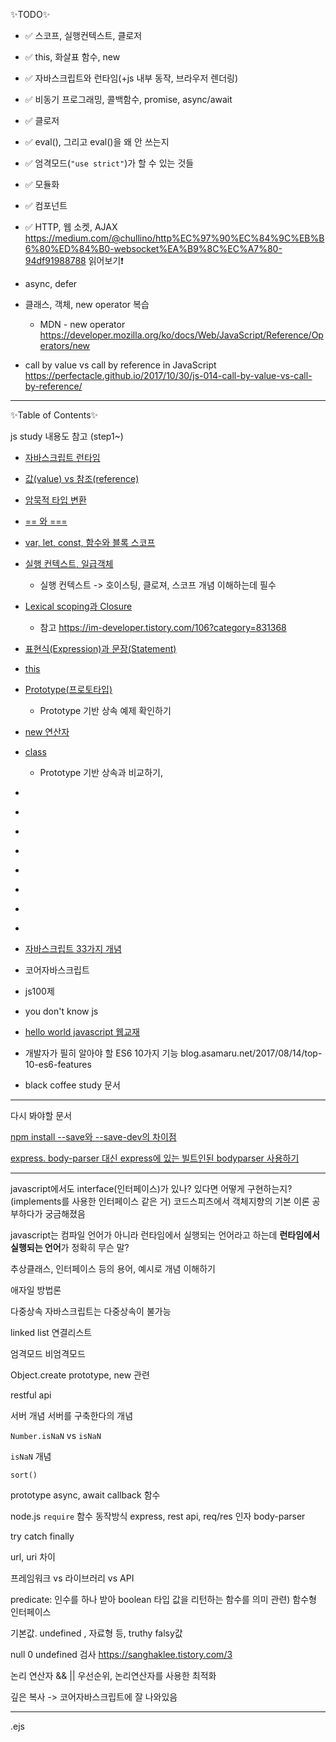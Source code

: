 ✨TODO✨

- ✅ 스코프, 실행컨텍스트, 클로저
- ✅ this, 화살표 함수, new
- ✅ 자바스크립트와 런타임(+js 내부 동작, 브라우저 렌더링)
- ✅ 비동기 프로그래밍, 콜백함수, promise, async/await
- ✅ 클로저
- ✅ eval(), 그리고 eval()을 왜 안 쓰는지
- ✅ 엄격모드(`"use strict"`)가 할 수 있는 것들
- ✅ 모듈화
- ✅ 컴포넌트
- ✅ HTTP, 웹 소켓, AJAX https://medium.com/@chullino/http%EC%97%90%EC%84%9C%EB%B6%80%ED%84%B0-websocket%EA%B9%8C%EC%A7%80-94df91988788 읽어보기❗

- async, defer
- 클래스, 객체, new operator 복습
  - MDN - new operator https://developer.mozilla.org/ko/docs/Web/JavaScript/Reference/Operators/new
- call by value vs call by reference in JavaScript <https://perfectacle.github.io/2017/10/30/js-014-call-by-value-vs-call-by-reference/>

---

✨Table of Contents✨

js study 내용도 참고 (step1~)

- [자바스크립트 런타임]()
- [값(value) vs 참조(reference)]()
- [암묵적 타입 변환]()
- [== 와 ===]()
- [var, let, const, 함수와 블록 스코프](https://github.com/pul8219/TIL/blob/master/Documents/FrontEnd-Study/step1.md)
- [실행 컨텍스트, 일급객체]('./02_executionContext.md')
  - 실행 컨텍스트 -> 호이스팅, 클로져, 스코프 개념 이해하는데 필수
- [Lexical scoping과 Closure]()
  - 참고 https://im-developer.tistory.com/106?category=831368
- [표현식(Expression)과 문장(Statement)]()
- [this]()
- [Prototype(프로토타입)]('./08_prototype.md')
  - Prototype 기반 상속 예제 확인하기
- [new 연산자]()
- [class]('./09_class.md')
  - Prototype 기반 상속과 비교하기,
- []()
- []()
- []()
- []()
- []()
- []()
- []()
- []()

- [자바스크립트 33가지 개념](https://velog.io/@jakeseo_me/2019-03-15-2303-%EC%9E%91%EC%84%B1%EB%90%A8-rmjta5a3xh)
- 코어자바스크립트
- js100제
- you don't know js
- [hello world javascript 웹교재](https://helloworldjavascript.net/)
- 개발자가 필히 알아야 할 ES6 10가지 기능 blog.asamaru.net/2017/08/14/top-10-es6-features
- black coffee study 문서

---

다시 봐야할 문서

[npm install --save와 --save-dev의 차이점](https://ithub.tistory.com/165)

[express. body-parser 대신 express에 있는 빌트인된 bodyparser 사용하기](https://medium.com/@chullino/1%EB%B6%84-%ED%8C%A8%ED%82%A4%EC%A7%80-%EC%86%8C%EA%B0%9C-body-parser%EB%A5%BC-%EC%86%8C%EA%B0%9C%ED%95%A9%EB%8B%88%EB%8B%A4-%ED%95%98%EC%A7%80%EB%A7%8C-body-parser%EB%A5%BC-%EC%93%B0%EC%A7%80-%EB%A7%88%EC%84%B8%EC%9A%94-bc3cbe0b2fd)

---

javascript에서도 interface(인터페이스)가 있나? 있다면 어떻게 구현하는지?(implements를 사용한 인터페이스 같은 거) 코드스피츠에서 객체지향의 기본 이론 공부하다가 궁금해졌음

javascript는 컴파일 언어가 아니라 런타임에서 실행되는 언어라고 하는데 **런타임에서 실행되는 언어**가 정확히 무슨 말?

추상클래스, 인터페이스 등의 용어, 예시로 개념 이해하기

애자일 방법론

다중상속
자바스크립트는 다중상속이 불가능

linked list
연결리스트

엄격모드
비엄격모드

Object.create
prototype, new 관련

restful api

서버 개념
서버를 구축한다의 개념

`Number.isNaN` vs `isNaN`

`isNaN` 개념

`sort()`

prototype
async, await
callback 함수

node.js `require` 함수 동작방식
express, rest api, req/res 인자
body-parser

try catch finally

url, uri 차이

프레임워크 vs 라이브러리 vs API

predicate: 인수를 하나 받아 boolean 타입 값을 리턴하는 함수를 의미
관련) 함수형 인터페이스

기본값. undefined , 자료형 등, truthy falsy값

null 0 undefined 검사 https://sanghaklee.tistory.com/3

논리 연산자 && || 우선순위, 논리연산자를 사용한 최적화

깊은 복사 -> 코어자바스크립트에 잘 나와있음

---

.ejs
